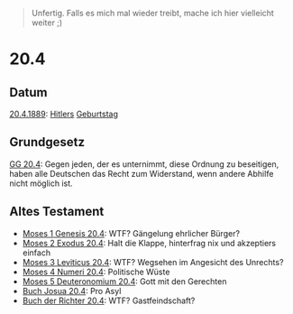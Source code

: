 > Unfertig.  Falls es mich mal wieder treibt, mache ich hier vielleicht weiter ;)

# 20.4

## Datum

[20.4.1889](https://de.wikipedia.org/wiki/20._April#1851%E2%80%931900): [Hitlers](https://de.wikipedia.org/wiki/Adolf_Hitler) [Geburtstag](https://de.wikipedia.org/wiki/1889#April)

## Grundgesetz

[GG 20.4](https://de.wikipedia.org/wiki/Artikel_20_des_Grundgesetzes_f%C3%BCr_die_Bundesrepublik_Deutschland#Absatz_4): Gegen jeden, der es unternimmt, diese Ordnung zu beseitigen, haben alle Deutschen das Recht zum Widerstand, wenn andere Abhilfe nicht möglich ist.

## Altes Testament

- [Moses 1 Genesis 20.4](https://bibeltext.com/genesis/20-4.htm): WTF? Gängelung ehrlicher Bürger?
- [Moses 2 Exodus 20.4](https://bibeltext.com/exodus/20-4.htm): Halt die Klappe, hinterfrag nix und akzeptiers einfach
- [Moses 3 Leviticus 20.4](https://bibeltext.com/leviticus/20-4.htm): WTF?  Wegsehen im Angesicht des Unrechts?
- [Moses 4 Numeri 20.4](https://bibeltext.com/numbers/20-4.htm): Politische Wüste
- [Moses 5 Deuteronomium 20.4](https://bibeltext.com/deuteronomy/20-4.htm): Gott mit den Gerechten
- [Buch Josua 20.4](https://bibeltext.com/joshua/20-4.htm): Pro Asyl
- [Buch der Richter 20.4](https://bibeltext.com/judges/20-4.htm): WTF?  Gastfeindschaft?
